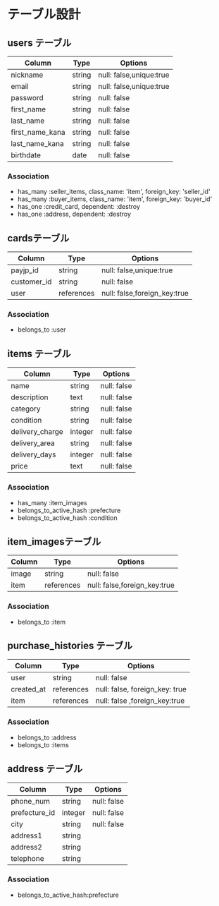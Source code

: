 # テーブル設計

## users テーブル

| Column          | Type    | Options                 |
| --------------- | ------- | ----------------------- |
| nickname        | string  | null: false,unique:true |
| email           | string  | null: false,unique:true |
| password        | string  | null: false             |
| first_name      | string  | null: false             |
| last_name       | string  | null: false             |
| first_name_kana | string  | null: false             |
| last_name_kana  | string  | null: false             |
| birthdate       | date    | null: false             |

### Association

- has_many :seller_items, class_name: 'item', foreign_key: 'seller_id'
- has_many :buyer_items, class_name: 'item', foreign_key: 'buyer_id'
- has_one :credit_card, dependent: :destroy
- has_one :address, dependent: :destroy


## cardsテーブル

| Column          | Type       | Options                      |
| --------------- | ---------- | ---------------------------- |
| payjp_id        | string     | null: false,unique:true      |
| customer_id     | string     | null: false                  |
| user            | references | null: false,foreign_key:true | 

### Association

- belongs_to :user


## items テーブル

| Column          | Type      | Options                      |
| --------------- | --------- | ---------------------------- |
| name            | string    | null: false                  |
| description     | text      | null: false                  | 
| category        | string    | null: false                  |
| condition       | string    | null: false                  |
| delivery_charge | integer   | null: false                  |
| delivery_area   | string    | null: false                  |
| delivery_days   | integer   | null: false                  |
| price           | text      | null: false                  |

### Association

- has_many :item_images
- belongs_to_active_hash :prefecture
- belongs_to_active_hash :condition


## item_imagesテーブル

| Column     | Type       | Options                      |
| ---------- | ---------- | ---------------------------- |
| image      | string     | null: false                  |
| item       | references | null: false,foreign_key:true |

### Association

- belongs_to :item


## purchase_histories テーブル

| Column     | Type       | Options                        |
| ---------- | ---------- | ------------------------------ |
| user       | string     | null: false |
| created_at | references | null: false, foreign_key: true |
| item       | references | null: false ,foreign_key:true  |


### Association

- belongs_to :address
- belongs_to :items

## address テーブル

| Column        | Type       | Options     |
| ------------- | ---------- | ----------- |
| phone_num     | string     | null: false |
| prefecture_id | integer    | null: false |
| city          | string     | null: false |
| address1      | string     |             |
| address2      | string     |             |
| telephone     | string     |             |

### Association

- belongs_to_active_hash:prefecture